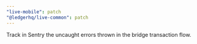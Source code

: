 ```yaml
---
"live-mobile": patch
"@ledgerhq/live-common": patch
---
```


Track in Sentry the uncaught errors thrown in the bridge transaction flow.
